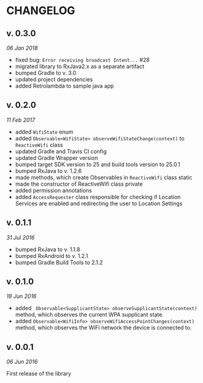 CHANGELOG
=========

v. 0.3.0
--------
*06 Jan 2018*

- fixed bug: `Error receiving broadcast Intent...` #28 
- migrated library to RxJava2.x as a separate artifact
- bumped Gradle to v. 3.0
- updated project dependencies
- added Retrolambda to sample java app

v. 0.2.0
--------
*11 Feb 2017*

- added `WifiState` enum
- added `Observable<WifiState> observeWifiStateChange(context)` to `ReactiveWifi` class
- updated Gradle and Travis CI config
- updated Gradle Wrapper version
- bumped target SDK version to 25 and build tools version to 25.0.1
- bumped RxJava to v. 1.2.6
- made methods, which create Observables in `ReactiveWifi` class static
- made the constructor of ReactiveWifi class private
- added permission annotations
- added `AccessRequester` class responsible for checking if Location Services are enabled and redirecting the user to Location Settings

v. 0.1.1
--------
*31 Jul 2016*

- bumped RxJava to v. 1.1.8
- bumped RxAndroid to v. 1.2.1
- bumped Gradle Build Tools to 2.1.2

v. 0.1.0
--------
*18 Jun 2016*

- added ` Observable<SupplicantState> observeSupplicantState(context)` method, which observes the current WPA supplicant state.
- added `Observable<WifiInfo> observeWifiAccessPointChanges(context)` method, which observes the WiFi network the device is connected to.

v. 0.0.1
--------
*06 Jun 2016*

First release of the library
